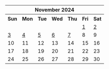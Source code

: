 <table align="center" border="0" cellpadding="0" cellspacing="0" class="month">
 <tr>
  <th class="month" colspan="7">
   November 2024
  </th>
 </tr>
 <tr>
  <th class="sun">
   Sun
  </th>
  <th class="mon">
   Mon
  </th>
  <th class="tue">
   Tue
  </th>
  <th class="wed">
   Wed
  </th>
  <th class="thu">
   Thu
  </th>
  <th class="fri">
   Fri
  </th>
  <th class="sat">
   Sat
  </th>
 </tr>
 <tr>
  <td class="noday">
  </td>
  <td class="noday">
  </td>
  <td class="noday">
  </td>
  <td class="noday">
  </td>
  <td class="noday">
  </td>
  <td class="fri">
   <a href="20241101.py">
    1
   </a>
  </td>
  <td class="sat">
   <a href="20241102.py">
    2
   </a>
  </td>
 </tr>
 <tr>
  <td class="sun">
   <a href="20241103.py">
    3
   </a>
  </td>
  <td class="mon">
   <a href="20241104.py">
    4
   </a>
  </td>
  <td class="tue">
   <a href="20241105.py">
    5
   </a>
  </td>
  <td class="wed">
   <a href="20241106.py">
    6
   </a>
  </td>
  <td class="thu">
   <a href="20241107.py">
    7
   </a>
  </td>
  <td class="fri">
   8
  </td>
  <td class="sat">
   9
  </td>
 </tr>
 <tr>
  <td class="sun">
   10
  </td>
  <td class="mon">
   11
  </td>
  <td class="tue">
   12
  </td>
  <td class="wed">
   13
  </td>
  <td class="thu">
   14
  </td>
  <td class="fri">
   15
  </td>
  <td class="sat">
   16
  </td>
 </tr>
 <tr>
  <td class="sun">
   17
  </td>
  <td class="mon">
   18
  </td>
  <td class="tue">
   19
  </td>
  <td class="wed">
   20
  </td>
  <td class="thu">
   21
  </td>
  <td class="fri">
   22
  </td>
  <td class="sat">
   23
  </td>
 </tr>
 <tr>
  <td class="sun">
   24
  </td>
  <td class="mon">
   25
  </td>
  <td class="tue">
   26
  </td>
  <td class="wed">
   27
  </td>
  <td class="thu">
   28
  </td>
  <td class="fri">
   29
  </td>
  <td class="sat">
   30
  </td>
 </tr>
</table>
